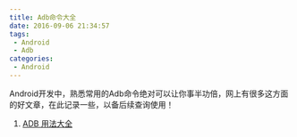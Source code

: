 ```yaml
---
title: Adb命令大全
date: 2016-09-06 21:34:57
tags:
 - Android
 - Adb
categories:
 - Android
---
```

Android开发中，熟悉常用的Adb命令绝对可以让你事半功倍，网上有很多这方面的好文章，在此记录一些，以备后续查询使用！

<!--more-->

1. [ADB 用法大全](https://github.com/mzlogin/awesome-adb#%E6%A3%80%E6%B5%8B%E8%AE%BE%E5%A4%87%E6%98%AF%E5%90%A6%E5%B7%B2-root)
